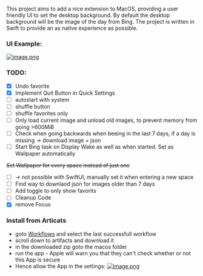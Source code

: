 This project aims to add a nice extension to MacOS, providing a user friendly UI to set the desktop background.
By default the desktop background will be the image of the day from Bing. The project is written in Swift to provide an as native experience as possible.

### UI Example:
[![image.png](https://i.postimg.cc/Y9Zq3CmC/image.png)](https://postimg.cc/Hc0gWH2q)


### TODO:
- [x] Undo favorite
- [x] Implement Quit Button in Quick Settings
- [ ] autostart with system
- [ ] shuffle button
- [ ] shuffle favorites only
- [ ] Only load current image and unload old images, to prevent memory from going >600MiB
- [ ] Check when going backwards when beeing in the last 7 days, if a day is missing -> download image + json
- [ ] Start Bing task on Display Wake as well as when started. Set as Wallpaper automatically

~~Set Wallpaper for every space instead of just one~~
- [ ] -> not possible with SwiftUI, manually set it when entering a new space
- [ ] Find way to downlaod json for images older than 7 days
- [ ] Add toggle to only show favorits
- [ ] Cleanup Code
- [x] remove Focus

### Install from Articats
- goto [Workflows](https://github.com/maxim-lobanov/setup-xcode/actions) and select the last successfull workflow
- scroll down to artifacts and download it
- in the downloaded zip goto the macos folder
- run the app - Apple will warn you that they can't check whether or not this App is secure
- Hence allow the App in the settings:
[![image.png](https://i.postimg.cc/15LvKRLX/image.png)](https://postimg.cc/kBvNJCMP)
